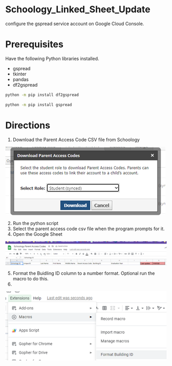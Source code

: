 # Schoology_Linked_Sheet_Update


configure the gspread service account on Google Cloud Console.

<H1>Prerequisites</h1>
Have the following Python libraries installed.
<ul><li>gspread</li>
<li>tkinter</li>
<li>pandas</li>

<li>df2gspread</li></ul>

  ```sh
  python -m pip install df2gspread
  ```
  ```sh
  python -m pip install gspread
  ```
 <H1>Directions</h1>
 
 1) Download the Parent Access Code CSV file from Schoology
 
 ![](https://github.com/aaronzech/images/blob/main/Screenshot_241.png)
 
 2) Run the python script
 3) Select the parent access code csv file when the program prompts for it.
 4) Open the Google Sheet
 
 ![](https://github.com/aaronzech/images/blob/main/Screenshot_242.png)

 5) Format the Buidling ID column to a number format. Optional run the macro to do this.
 6) 
 ![](https://github.com/aaronzech/images/blob/main/Screenshot_243.png)
